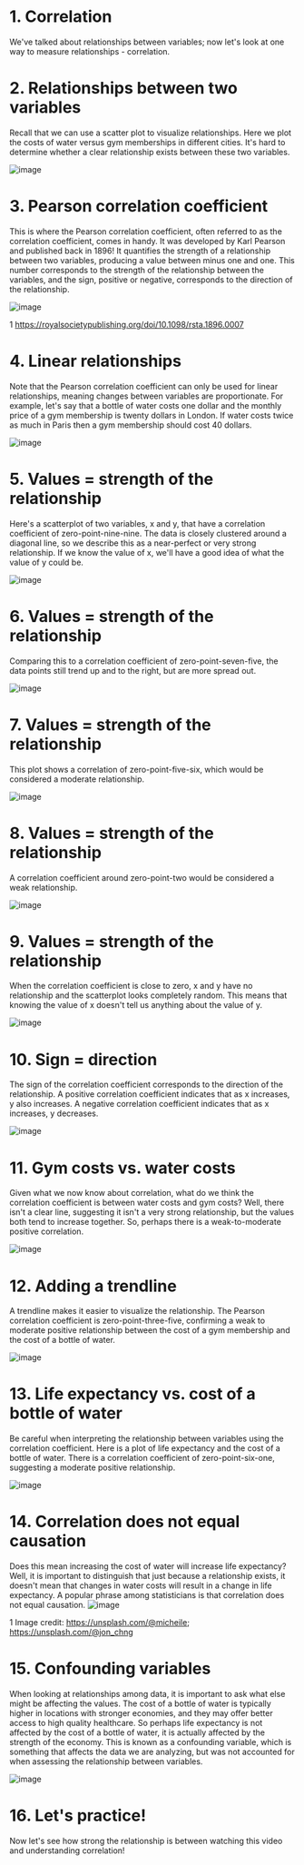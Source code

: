 # 1. Correlation

We've talked about relationships between variables; now let's look at one way to measure relationships - correlation.

# 2. Relationships between two variables

Recall that we can use a scatter plot to visualize relationships. Here we plot the costs of water versus gym memberships in different cities. It's hard to determine whether a clear relationship exists between these two variables.

![image](https://github.com/artempohribnyi/datacamp/assets/113499718/92c69fef-7004-41ae-bd40-27c5c4e43229)

# 3. Pearson correlation coefficient

This is where the Pearson correlation coefficient, often referred to as the correlation coefficient, comes in handy. It was developed by Karl Pearson and published back in 1896! It quantifies the strength of a relationship between two variables, producing a value between minus one and one. This number corresponds to the strength of the relationship between the variables, and the sign, positive or negative, corresponds to the direction of the relationship.

![image](https://github.com/artempohribnyi/datacamp/assets/113499718/311fedaa-6e8a-451a-b613-b24f56926102)

1 https://royalsocietypublishing.org/doi/10.1098/rsta.1896.0007

# 4. Linear relationships

Note that the Pearson correlation coefficient can only be used for linear relationships, meaning changes between variables are proportionate. For example, let's say that a bottle of water costs one dollar and the monthly price of a gym membership is twenty dollars in London. If water costs twice as much in Paris then a gym membership should cost 40 dollars.

![image](https://github.com/artempohribnyi/datacamp/assets/113499718/edbc2a49-532a-462a-bcc4-f9e639407e67)

# 5. Values = strength of the relationship

Here's a scatterplot of two variables, x and y, that have a correlation coefficient of zero-point-nine-nine. The data is closely clustered around a diagonal line, so we describe this as a near-perfect or very strong relationship. If we know the value of x, we'll have a good idea of what the value of y could be.

![image](https://github.com/artempohribnyi/datacamp/assets/113499718/6f63508e-1d0f-4089-ad6c-a136f49f5bfc)

# 6. Values = strength of the relationship

Comparing this to a correlation coefficient of zero-point-seven-five, the data points still trend up and to the right, but are more spread out.

![image](https://github.com/artempohribnyi/datacamp/assets/113499718/ee510850-b147-4d2b-a68f-bc3650aa92b0)

# 7. Values = strength of the relationship

This plot shows a correlation of zero-point-five-six, which would be considered a moderate relationship.

![image](https://github.com/artempohribnyi/datacamp/assets/113499718/b915d125-d353-4e33-b3db-092d1a44dc24)

# 8. Values = strength of the relationship

A correlation coefficient around zero-point-two would be considered a weak relationship.

![image](https://github.com/artempohribnyi/datacamp/assets/113499718/1f11a4fa-e3e3-4eee-b252-56cd2ad656a1)

# 9. Values = strength of the relationship

When the correlation coefficient is close to zero, x and y have no relationship and the scatterplot looks completely random. This means that knowing the value of x doesn't tell us anything about the value of y.

![image](https://github.com/artempohribnyi/datacamp/assets/113499718/9bae4456-2229-4df3-961d-36b881f38b69)

# 10. Sign = direction

The sign of the correlation coefficient corresponds to the direction of the relationship. A positive correlation coefficient indicates that as x increases, y also increases. A negative correlation coefficient indicates that as x increases, y decreases.

![image](https://github.com/artempohribnyi/datacamp/assets/113499718/60932cfd-77ce-44a0-8561-89cb4792ae18)

# 11. Gym costs vs. water costs

Given what we now know about correlation, what do we think the correlation coefficient is between water costs and gym costs? Well, there isn't a clear line, suggesting it isn't a very strong relationship, but the values both tend to increase together. So, perhaps there is a weak-to-moderate positive correlation.

![image](https://github.com/artempohribnyi/datacamp/assets/113499718/e238a8aa-01e0-47f9-8309-639e5f677054)

# 12. Adding a trendline

A trendline makes it easier to visualize the relationship. The Pearson correlation coefficient is zero-point-three-five, confirming a weak to moderate positive relationship between the cost of a gym membership and the cost of a bottle of water.

![image](https://github.com/artempohribnyi/datacamp/assets/113499718/8a60d7a3-ca55-4513-ad34-822549ba8c13)

# 13. Life expectancy vs. cost of a bottle of water

Be careful when interpreting the relationship between variables using the correlation coefficient. Here is a plot of life expectancy and the cost of a bottle of water. There is a correlation coefficient of zero-point-six-one, suggesting a moderate positive relationship.

![image](https://github.com/artempohribnyi/datacamp/assets/113499718/60c5f8e6-f81d-4b74-821d-f3403b70ff22)

# 14. Correlation does not equal causation

Does this mean increasing the cost of water will increase life expectancy? Well, it is important to distinguish that just because a relationship exists, it doesn't mean that changes in water costs will result in a change in life expectancy. A popular phrase among statisticians is that correlation does not equal causation.
![image](https://github.com/artempohribnyi/datacamp/assets/113499718/16c75581-08df-4ef4-b9d0-c58a1b7a3fea)

1 Image credit: https://unsplash.com/@micheile; https://unsplash.com/@jon_chng

# 15. Confounding variables

When looking at relationships among data, it is important to ask what else might be affecting the values. The cost of a bottle of water is typically higher in locations with stronger economies, and they may offer better access to high quality healthcare. So perhaps life expectancy is not affected by the cost of a bottle of water, it is actually affected by the strength of the economy. This is known as a confounding variable, which is something that affects the data we are analyzing, but was not accounted for when assessing the relationship between variables.

![image](https://github.com/artempohribnyi/datacamp/assets/113499718/c7da363c-1038-4623-8f63-c21c8164c10c)

# 16. Let's practice!

Now let's see how strong the relationship is between watching this video and understanding correlation!













